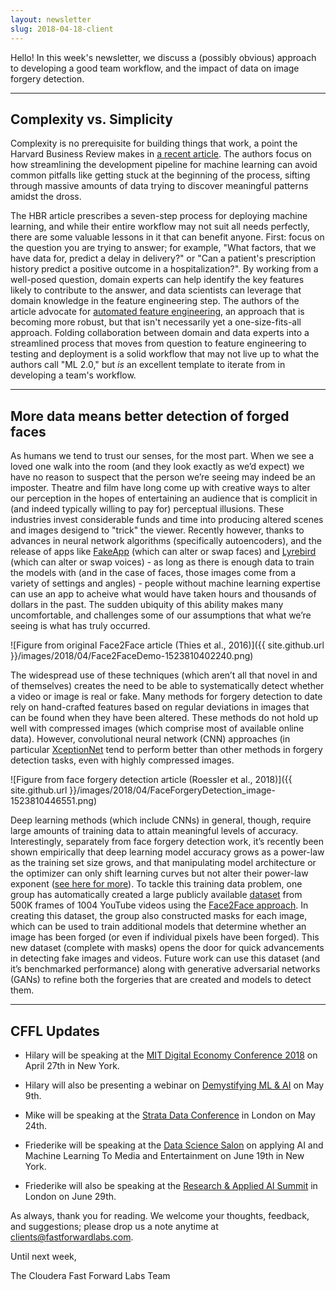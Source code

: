 ```yaml
---
layout: newsletter
slug: 2018-04-18-client
---
```


Hello!  In this week's newsletter, we discuss a (possibly obvious) approach to developing a good team workflow, and the impact of data on image forgery detection.

---

## Complexity vs. Simplicity

Complexity is no prerequisite for building things that work, a point the Harvard Business Review makes in [a recent article](https://hbr.org/2018/03/getting-value-from-machine-learning-isnt-about-fancier-algorithms-its-about-making-it-easier-to-use). The authors focus on how streamlining the development pipeline for machine learning can avoid common pitfalls like getting stuck at the beginning of the process, sifting through massive amounts of data trying to discover meaningful patterns amidst the dross.

The HBR article prescribes a seven-step process for deploying machine learning, and while their entire workflow may not suit all needs perfectly, there are some valuable lessons in it that can benefit anyone. First: focus on the question you are trying to answer; for example, "What factors, that we have data for, predict a delay in delivery?" or "Can a patient's prescription history predict a positive outcome in a hospitalization?". By working from a well-posed question, domain experts can help identify the key features likely to contribute to the answer, and data scientists can leverage that domain knowledge in the feature engineering step. The authors of the article advocate for [automated feature engineering](https://github.com/featuretools/featuretools/), an approach that is becoming more robust, but that isn't necessarily yet a one-size-fits-all approach. Folding collaboration between domain and data experts into a streamlined process that moves from question to feature engineering to testing and deployment is a solid workflow that may not live up to what the authors call "ML 2.0," but *is* an excellent template to iterate from in developing a team's workflow.

---

## More data means better detection of forged faces

As humans we tend to trust our senses, for the most part.  When we see a loved one walk into the room (and they look exactly as we’d expect) we have no reason to suspect that the person we’re seeing may indeed be an imposter. Theatre and film have long come up with creative ways to alter our perception in the hopes of entertaining an audience that is complicit in (and indeed typically willing to pay for) perceptual illusions. These industries invest considerable funds and time into producing altered scenes and images desigend to "trick" the viewer. Recently however, thanks to advances in neural network algorithms (specifically autoencoders), and the release of apps like [FakeApp](https://www.fakeapp.org/) (which can alter or swap faces) and [Lyrebird](https://lyrebird.ai/) (which can alter or swap voices) - as long as there is enough data to train the models with (and in the case of faces, those images come from a variety of settings and angles) - people without machine learning expertise can use an app to acheive what would have taken hours and thousands of dollars in the past. The sudden ubiquity of this ability makes many uncomfortable, and challenges some of our assumptions that what we’re seeing is what has truly occurred.

![Figure from original Face2Face article (Thies et al., 2016)]({{ site.github.url }}/images/2018/04/Face2FaceDemo-1523810402240.png)

The widespread use of these techniques (which aren’t all that novel in and of themselves) creates the need to be able to systematically detect whether a video or image is real or fake. Many methods for forgery detection to date rely on hand-crafted features based on regular deviations in images that can be found when they have been altered. These methods do not hold up well with compressed images (which comprise most of available online data).  However, convolutional neural network (CNN) approaches (in particular [XceptionNet](https://arxiv.org/abs/1610.02357) tend to perform better than other methods in forgery detection tasks, even with highly compressed images. 

![Figure from face forgery detection article (Roessler et al., 2018)]({{ site.github.url }}/images/2018/04/FaceForgeryDetection_image-1523810446551.png)

Deep learning methods (which include CNNs) in general, though, require large amounts of training data to attain meaningful levels of accuracy. Interestingly, separately from face forgery detection work, it’s recently been shown empirically that deep learning model accuracy grows as a power-law as the training set size grows, and that manipulating model architecture or the optimizer can only shift learning curves but not alter their power-law exponent ([see here for more](https://arxiv.org/pdf/1712.00409.pdf)). To tackle this training data problem, one group has automatically created a large publicly available [dataset](http://www.niessnerlab.org/projects/roessler2018faceforensics.html) from 500K frames of 1004 YouTube videos using the [Face2Face approach](https://web.stanford.edu/~zollhoef/papers/CVPR2016_Face2Face/paper.pdf). In creating this dataset, the group also constructed masks for each image, which can be used to train additional models that determine whether an image has been forged (or even if individual pixels have been forged). This new dataset (complete with masks) opens the door for quick advancements in detecting fake images and videos. Future work can use this dataset (and it’s benchmarked performance) along with generative adversarial networks (GANs) to refine both the forgeries that are created and models to detect them.

---

## CFFL Updates

* Hilary will be speaking at the [MIT Digital Economy Conference 2018](http://mitsloan.mit.edu/alumni/events/2018-new-york-ide-conference/) on April 27th in New York.

* Hilary will also be presenting a webinar on [Demystifying ML & AI](https://info.cloudera.com/LP=1968?src=FFL) on May 9th.

* Mike will be speaking at the [Strata Data Conference](https://conferences.oreilly.com/strata/strata-eu/public/schedule/detail/65283) in London on May 24th.

* Friederike will be speaking at the [Data Science Salon](https://www.eventbrite.com/e/data-science-salon-nyc-tickets-40072527007) on applying AI and Machine Learning To Media and Entertainment on June 19th in New York.

* Friederike will also be speaking at the [Research & Applied AI Summit](https://raais.co/) in London on June 29th.


As always, thank you for reading. We welcome your thoughts, feedback, and suggestions; please drop us a note anytime at clients@fastforwardlabs.com.

Until next week,

The Cloudera Fast Forward Labs Team
